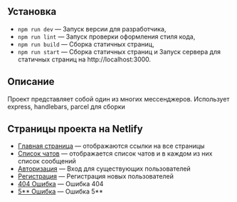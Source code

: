 ## Установка

- `npm run dev` — Запуск версии для разработчика,
- `npm run lint` — Запуск проверки оформления стиля кода,
- `npm run build` — Сборка статичных страниц,
- `npm run start` — Сборка статичных страниц и Запуск сервера для статичных страниц на http://localhost:3000.

## Описание

Проект представляет собой один из многих мессенджеров. Использует express, handlebars, parcel для сборки

## Страницы проекта на Netlify
- [Главная страница](https://elaborate-paprenjak-e0ca12.netlify.app/index.html) — отображаются ссылки на все страницы
- [Список чатов](https://elaborate-paprenjak-e0ca12.netlify.app/chats.html) — отображается список чатов и в каждом из них список сообщений
- [Авторизация](https://elaborate-paprenjak-e0ca12.netlify.app/signin.html) — Вход для существующих пользователей
- [Регистрация](https://elaborate-paprenjak-e0ca12.netlify.app/signup.html) — Регистрация новых пользователей
- [404 Ошибка](https://elaborate-paprenjak-e0ca12.netlify.app/404.html) — Ошибка 404
- [5** Ошибка](https://elaborate-paprenjak-e0ca12.netlify.app/500.html) — Ошибка 5**